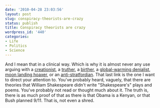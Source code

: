 ```yaml
---
date: '2010-04-28 23:03:56'
layout: post
slug: conspiracy-theorists-are-crazy
status: publish
title: Conspiracy theorists are crazy
wordpress_id: '440'
categories:
- Life
- Politics
- Science
---
```


And I mean that in a clinical way.  Which is why it is almost never any use arguing with a [creationist](http://www.talkorigins.org), a [truther](http://www.debunking911.com/), a [birther](http://www.snopes.com/politics/obama/birthcertificate.asp), a [global-warming denialist](http://www.grist.org/article/series/skeptics/), [moon landing hoaxer](http://www.badastronomy.com/bad/tv/foxapollo.html), or an [anti-stratfordian](http://entertainment.timesonline.co.uk/tol/arts_and_entertainment/the_tls/tls_selections/literature_and_criticism/article7103578.ece).  That last link is the one I want to direct your attention to.  You've probably heard, vaguely, that there are theories that William Shakespeare didn't write "Shakespeare's" plays and poems.  You've probably not read or thought much about it.  The truth is, there is as much proof of that as there is that Obama is a Kenyan, or that Bush planned 9/11.  That is, not even a shred.



